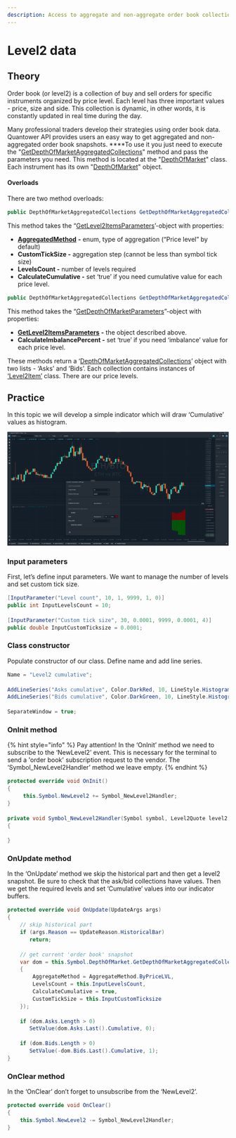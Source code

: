 ```yaml
---
description: Access to aggregate and non-aggregate order book collections.
---
```


# Level2 data

## **Theory**

Order book \(or level2\) is a collection of buy and sell orders for specific instruments organized by price level. Each level has three important values - price, size and side. This collection is dynamic, in other words, it is constantly updated in real time during the day. 

Many professional traders develop their strategies using order book data. Quantower API provides users an easy way to get aggregated and non-aggregated order book snapshots. ****To use it you just need to execute the "[GetDepthOfMarketAggregatedCollections](https://api.quantower.com/docs/TradingPlatform.BusinessLayer.DepthOfMarket.html#TradingPlatform_BusinessLayer_DepthOfMarket_GetDepthOfMarketAggregatedCollections_TradingPlatform_BusinessLayer_GetDepthOfMarketParameters_)" method and pass the parameters you need. This method is located at the "[DepthOfMarket](https://api.quantower.com/docs/TradingPlatform.BusinessLayer.DepthOfMarket.html)" class. Each instrument has its own "[DepthOfMarket](https://api.quantower.com/docs/TradingPlatform.BusinessLayer.DepthOfMarket.html)" object.

#### Overloads

There are two method overloads:

```csharp
public DepthOfMarketAggregatedCollections GetDepthOfMarketAggregatedCollections(GetLevel2ItemsParameters parameters = null)
```

This method takes the “[GetLevel2ItemsParameters](https://api.quantower.com/docs/TradingPlatform.BusinessLayer.GetLevel2ItemsParameters.html)’-object with properties:

* [**AggregatedMethod**](https://api.quantower.com/docs/TradingPlatform.BusinessLayer.AggregateMethod.html) **-** enum, type of aggregation \(“Price level” by default\)
* **CustomTickSize -** aggregation step \(cannot be less than symbol tick size\)
* **LevelsCount -** number of levels required
* **CalculateCumulative -** set ‘true’ if you need cumulative value for each price level.

```csharp
public DepthOfMarketAggregatedCollections GetDepthOfMarketAggregatedCollections(GetDepthOfMarketParameters parameters)
```

This method takes the “[GetDepthOfMarketParameters](https://api.quantower.com/docs/TradingPlatform.BusinessLayer.GetDepthOfMarketParameters.html)”-object with properties:

* [**GetLevel2ItemsParameters**](https://api.quantower.com/docs/TradingPlatform.BusinessLayer.GetLevel2ItemsParameters.html) **-** the object described above.
* **CalculateImbalancePercent -** set ‘true’ if you need ‘imbalance’ value for each price level.

These methods return a ‘[DepthOfMarketAggregatedCollections](https://api.quantower.com/docs/TradingPlatform.BusinessLayer.DepthOfMarketAggregatedCollections.html)’ object with two lists - ‘Asks’ and ‘Bids’. Each collection contains instances of [‘Level2Item’](https://api.quantower.com/docs/TradingPlatform.BusinessLayer.Level2Item.html) class. There are our price levels.

## **Practice**

In this topic we will develop a simple indicator which will draw ‘Cumulative’ values as histogram.

![](../.gitbook/assets/level2_example.png)

### **Input parameters**

First, let’s define input parameters. We want to manage the number of levels and set custom tick size.

```csharp
[InputParameter("Level count", 10, 1, 9999, 1, 0)]
public int InputLevelsCount = 10;

[InputParameter("Custom tick size", 30, 0.0001, 9999, 0.0001, 4)]
public double InputCustomTicksize = 0.0001;
```

### **Class constructor**

Populate constructor of our class. Define name and add line series.

```csharp
Name = "Level2 cumulative";

AddLineSeries("Asks cumulative", Color.DarkRed, 10, LineStyle.Histogramm);
AddLineSeries("Bids cumulative", Color.DarkGreen, 10, LineStyle.Histogramm);

SeparateWindow = true;
```

### **OnInit method**

{% hint style="info" %}
Pay attention! In the ‘OnInit’ method we need to subscribe to the ‘NewLevel2’ event. This is necessary for the terminal to send a 'order book' subscription request to the vendor. The ‘Symbol\_NewLevel2Handler’ method we leave empty.
{% endhint %}

```csharp
protected override void OnInit()
{
     this.Symbol.NewLevel2 += Symbol_NewLevel2Handler;
}

private void Symbol_NewLevel2Handler(Symbol symbol, Level2Quote level2, DOMQuote dom)
{

}
```

### OnUpdate method

In the ‘OnUpdate’ method we skip the historical part and then get a level2 snapshot. Be sure to check that the ask/bid collections have values. Then we get the required levels and set ‘Cumulative’ values into our indicator buffers.

```csharp
protected override void OnUpdate(UpdateArgs args)
{
    // skip historical part
    if (args.Reason == UpdateReason.HistoricalBar)
       return;

    // get current 'order book' snapshot
    var dom = this.Symbol.DepthOfMarket.GetDepthOfMarketAggregatedCollections(new GetLevel2ItemsParameters()
    {
        AggregateMethod = AggregateMethod.ByPriceLVL,
        LevelsCount = this.InputLevelsCount,
        CalculateCumulative = true,
        CustomTickSize = this.InputCustomTicksize
    });

    if (dom.Asks.Length > 0)
       SetValue(dom.Asks.Last().Cumulative, 0);

    if (dom.Bids.Length > 0)
       SetValue(-dom.Bids.Last().Cumulative, 1);
}
```

### OnClear method

In the ‘OnClear’ don’t forget to unsubscribe from the ‘NewLevel2’.

```csharp
protected override void OnClear()
{
    this.Symbol.NewLevel2 -= Symbol_NewLevel2Handler;
}
```

